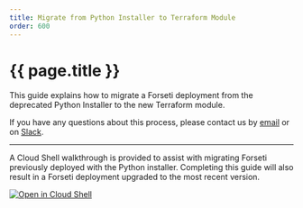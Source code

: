 ```yaml
---
title: Migrate from Python Installer to Terraform Module
order: 600
---
```


# {{ page.title }}

This guide explains how to migrate a Forseti deployment from the
deprecated Python Installer to the new Terraform module.

If you have any
questions about this process, please contact us by
[email](mailto:discuss@forsetisecurity.org) or on
[Slack](https://join.slack.com/t/forsetisecurity/shared_invite/enQtOTM4NTkwMDcwMDA1LTk1ZDExYTExZTJlNjY3NjIwZmVhZmJkMjk3YzVhZmYwNGRmYmU0N2UzZDc2Njg4NmEwYWU4ODc3MWI3NjJkZTE).

---

A Cloud Shell walkthrough is provided to assist with migrating Forseti previously deployed with the Python installer.  Completing this guide will also result in a Forseti deployment upgraded to the most recent version.


[![Open in Cloud Shell](https://gstatic.com/cloudssh/images/open-btn.svg)](https://console.cloud.google.com/cloudshell/open?cloudshell_git_repo=https%3A%2F%2Fgithub.com%2Fforseti-security%2Fterraform-google-forseti.git&cloudshell_git_branch=modulerelease522&cloudshell_working_dir=examples/migrate_forseti&cloudshell_image=gcr.io%2Fgraphite-cloud-shell-images%2Fterraform%3Alatest&cloudshell_tutorial=.%2Ftutorial.md)
